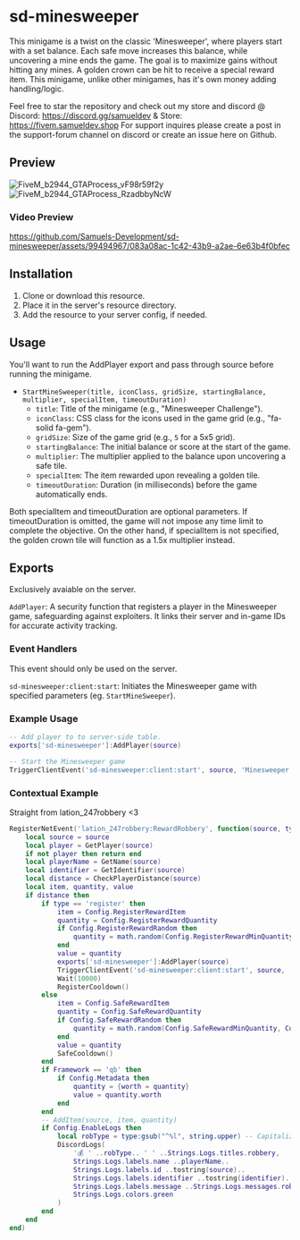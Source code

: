 # sd-minesweeper

This minigame is a twist on the classic 'Minesweeper', where players start with a set balance. Each safe move increases this balance, while uncovering a mine ends the game. The goal is to maximize gains without hitting any mines. A golden crown can be hit to receive a special reward item. This minigame, unlike other minigames, has it's own money adding handling/logic.

Feel free to star the repository and check out my store and discord @ Discord: https://discord.gg/samueldev & Store: https://fivem.samueldev.shop 
For support inquires please create a post in the support-forum channel on discord or create an issue here on Github.

## Preview
<img src="https://github.com/Samuels-Development/sd-minesweeper/assets/99494967/a4e9dc4b-a06e-4bf9-bd49-d10aaed867e3" alt="FiveM_b2944_GTAProcess_vF98r59f2y" style="margin-right: 30px;"/>
<img src="https://github.com/Samuels-Development/sd-minesweeper/assets/99494967/bcb95cde-fb75-4992-bea3-02368bdae5bf" alt="FiveM_b2944_GTAProcess_RzadbbyNcW"/>



### Video Preview
https://github.com/Samuels-Development/sd-minesweeper/assets/99494967/083a08ac-1c42-43b9-a2ae-6e63b4f0bfec



## Installation

1. Clone or download this resource.
2. Place it in the server's resource directory.
3. Add the resource to your server config, if needed.

## Usage

You'll want to run the AddPlayer export and pass through source before running the minigame.

- `StartMineSweeper(title, iconClass, gridSize, startingBalance, multiplier, specialItem, timeoutDuration)`
   - `title`: Title of the minigame (e.g., "Minesweeper Challenge").
   - `iconClass`: CSS class for the icons used in the game grid (e.g., "fa-solid fa-gem").
   - `gridSize`: Size of the game grid (e.g., `5` for a 5x5 grid).
   - `startingBalance`: The initial balance or score at the start of the game.
   - `multiplier`: The multiplier applied to the balance upon uncovering a safe tile.
   - `specialItem`: The item rewarded upon revealing a golden tile.
   - `timeoutDuration`: Duration (in milliseconds) before the game automatically ends.

Both specialItem and timeoutDuration are optional parameters. If timeoutDuration is omitted, the game will not impose any time limit to complete the objective. On the other hand, if specialItem is not specified, the golden crown tile will function as a 1.5x multiplier instead.

## Exports 
Exclusively avaiable on the server.

 `AddPlayer`: A security function that registers a player in the Minesweeper game, safeguarding against exploiters. It links their server and in-game IDs for accurate activity tracking.

### Event Handlers
This event should only be used on the server.

 `sd-minesweeper:client:start`: Initiates the Minesweeper game with specified parameters (eg. `StartMineSweeper`).

### Example Usage
```lua
-- Add player to to server-side table.
exports['sd-minesweeper']:AddPlayer(source)

-- Start the Minesweeper game
TriggerClientEvent('sd-minesweeper:client:start', source, 'Minesweeper Challenge', 'fa-solid fa-gem', 5, 1000, 1.2, 'diamond', 20000)
```

### Contextual Example
Straight from lation_247robbery <3
```lua
RegisterNetEvent('lation_247robbery:RewardRobbery', function(source, type)
    local source = source
    local player = GetPlayer(source)
    if not player then return end
    local playerName = GetName(source)
    local identifier = GetIdentifier(source)
    local distance = CheckPlayerDistance(source)
    local item, quantity, value
    if distance then
        if type == 'register' then
            item = Config.RegisterRewardItem
            quantity = Config.RegisterRewardQuantity
            if Config.RegisterRewardRandom then
                quantity = math.random(Config.RegisterRewardMinQuantity, Config.RegisterRewardMaxQuantity)
            end
            value = quantity
            exports['sd-minesweeper']:AddPlayer(source)
            TriggerClientEvent('sd-minesweeper:client:start', source, 'Register Balance', 'fas fa-shopping-cart', 6, quantity, 1.05, 'laptop', 20000)
            Wait(10000)
            RegisterCooldown()
        else
            item = Config.SafeRewardItem
            quantity = Config.SafeRewardQuantity
            if Config.SafeRewardRandom then
                quantity = math.random(Config.SafeRewardMinQuantity, Config.SafeRewardMaxQuantity)
            end
            value = quantity
            SafeCooldown()
        end
        if Framework == 'qb' then
            if Config.Metadata then
                quantity = {worth = quantity}
                value = quantity.worth
            end
        end
        -- AddItem(source, item, quantity)
        if Config.EnableLogs then
            local robType = type:gsub("^%l", string.upper) -- Capitalizing string for logs
            DiscordLogs(
                '💰 ' ..robType.. ' ' ..Strings.Logs.titles.robbery,
                Strings.Logs.labels.name ..playerName..
                Strings.Logs.labels.id ..tostring(source)..
                Strings.Logs.labels.identifier ..tostring(identifier)..
                Strings.Logs.labels.message ..Strings.Logs.messages.robbery.. '$' ..GroupDigits(value).. ' ' ..item,
                Strings.Logs.colors.green
            )
        end
    end
end)
```

